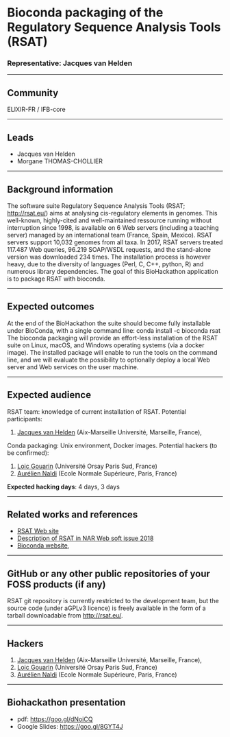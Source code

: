 # Bioconda packaging of the  Regulatory Sequence Analysis Tools (RSAT)

### Representative: Jacques van Helden

---
## Community

ELIXIR-FR / IFB-core

---
## Leads
- Jacques van Helden
- Morgane THOMAS-CHOLLIER 

---
## Background information

The software suite Regulatory Sequence Analysis Tools (RSAT; http://rsat.eu/) aims at analysing cis-regulatory elements in genomes. This well-known, highly-cited and well-maintained ressource running without interruption since 1998, is available on 6 Web servers (including a teaching server) managed by an international team (France, Spain, Mexico). RSAT servers support 10,032 genomes from all taxa. In 2017, RSAT servers treated 117.487 Web queries, 96.219 SOAP/WSDL requests, and the stand-alone version was downloaded 234 times. The installation process is however heavy, due to the diversity of languages (Perl, C, C++, python, R) and numerous library dependencies. The goal of this BioHackathon application is to package RSAT with bioconda. 

---
## Expected outcomes

At the end of the BioHackathon the suite should become fully installable under BioConda, with a single command line: 
conda install -c bioconda rsat
The bioconda packaging will provide an effort-less installation of the RSAT suite on Linux, macOS, and Windows operating systems (via a docker image). The installed package will enable to run the tools on the command line, and we will evaluate the possibility to optionally deploy a local Web server and Web services on the user machine. 

---
## Expected audience

RSAT team: knowledge of current installation of RSAT. Potential participants: 

1. [Jacques van Helden](http://jacques.van-helden.perso.luminy.univ-amu.fr/) (Aix-Marseille Université, Marseille, France), 

Conda packaging: Unix environment, Docker images. Potential hackers (to be confirmed): 

1. [Loic Gouarin](https://www.math.u-psud.fr/~gouarin/) (Université Orsay Paris Sud, France) 
2. [Aurélien Naldi](https://www.ibens.ens.fr/spip.php?article273) (Ecole Normale Supérieure, Paris, France)

**Expected hacking days**: 4 days, 3 days

---
## Related works and references

- [RSAT Web site](http://rsat.eu/)
- [Description of RSAT in NAR Web soft issue 2018](https://www.ncbi.nlm.nih.gov/pubmed/29722874)
- [Bioconda website](https://bioconda.github.io/),

---
## GitHub or any other public repositories of your FOSS products (if any)

RSAT git repository  is currently restricted to the development team, but the source code (under aGPLv3 licence) is freely available in the form of a tarball downloadable from http://rsat.eu/. 


---
## Hackers

1. [Jacques van Helden](http://jacques.van-helden.perso.luminy.univ-amu.fr/) (Aix-Marseille Université, Marseille, France), 
2. [Loic Gouarin](https://www.math.u-psud.fr/~gouarin/) (Université Orsay Paris Sud, France) 
4. [Aurélien Naldi](https://www.ibens.ens.fr/spip.php?article273) (Ecole Normale Supérieure, Paris, France)

---
## Biohackathon presentation

- pdf: <https://goo.gl/dNoiCQ>
- Google Slides: <https://goo.gl/8GYT4J>

<!---
## Optional template for Biohackathon presentations

- Google Slides: 
- Powerpoint: 
- LibreOffice: 
-->


